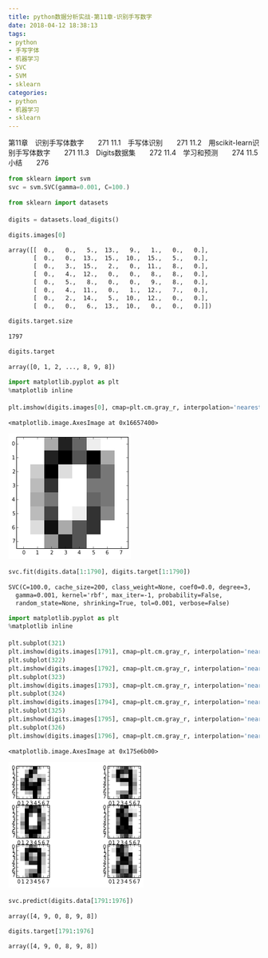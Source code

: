 ```yaml
---
title: python数据分析实战-第11章-识别手写数字
date: 2018-04-12 18:38:13
tags:
- python
- 手写字体
- 机器学习
- SVC
- SVM
- sklearn
categories:
- python
- 机器学习
- sklearn
---
```


第11章　识别手写体数字　　271
11.1　手写体识别　　271
11.2　用scikit-learn识别手写体数字　　271
11.3　Digits数据集　　272
11.4　学习和预测　　274
11.5　小结　　276


```python
from sklearn import svm
svc = svm.SVC(gamma=0.001, C=100.)
```


```python
from sklearn import datasets

digits = datasets.load_digits()
```


```python
digits.images[0]
```




    array([[  0.,   0.,   5.,  13.,   9.,   1.,   0.,   0.],
           [  0.,   0.,  13.,  15.,  10.,  15.,   5.,   0.],
           [  0.,   3.,  15.,   2.,   0.,  11.,   8.,   0.],
           [  0.,   4.,  12.,   0.,   0.,   8.,   8.,   0.],
           [  0.,   5.,   8.,   0.,   0.,   9.,   8.,   0.],
           [  0.,   4.,  11.,   0.,   1.,  12.,   7.,   0.],
           [  0.,   2.,  14.,   5.,  10.,  12.,   0.,   0.],
           [  0.,   0.,   6.,  13.,  10.,   0.,   0.,   0.]])




```python
digits.target.size
```




    1797




```python
digits.target
```




    array([0, 1, 2, ..., 8, 9, 8])




```python
import matplotlib.pyplot as plt
%matplotlib inline

plt.imshow(digits.images[0], cmap=plt.cm.gray_r, interpolation='nearest')
```




    <matplotlib.image.AxesImage at 0x16657400>




![png](python数据分析实战-第11章-识别手写数字/output_5_1.png)



```python
svc.fit(digits.data[1:1790], digits.target[1:1790])
```




    SVC(C=100.0, cache_size=200, class_weight=None, coef0=0.0, degree=3,
      gamma=0.001, kernel='rbf', max_iter=-1, probability=False,
      random_state=None, shrinking=True, tol=0.001, verbose=False)




```python
import matplotlib.pyplot as plt
%matplotlib inline

plt.subplot(321)
plt.imshow(digits.images[1791], cmap=plt.cm.gray_r, interpolation='nearest')
plt.subplot(322)
plt.imshow(digits.images[1792], cmap=plt.cm.gray_r, interpolation='nearest')
plt.subplot(323)
plt.imshow(digits.images[1793], cmap=plt.cm.gray_r, interpolation='nearest')
plt.subplot(324)
plt.imshow(digits.images[1794], cmap=plt.cm.gray_r, interpolation='nearest')
plt.subplot(325)
plt.imshow(digits.images[1795], cmap=plt.cm.gray_r, interpolation='nearest')
plt.subplot(326)
plt.imshow(digits.images[1796], cmap=plt.cm.gray_r, interpolation='nearest')

```




    <matplotlib.image.AxesImage at 0x175e6b00>




![png](python数据分析实战-第11章-识别手写数字/output_7_1.png)



```python
svc.predict(digits.data[1791:1976])

```




    array([4, 9, 0, 8, 9, 8])




```python
digits.target[1791:1976]
```




    array([4, 9, 0, 8, 9, 8])


